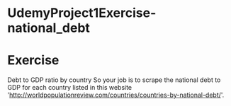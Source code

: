 # UdemyProject1Exercise-national_debt

# Exercise
Debt to GDP ratio by country
So your job is to scrape the national debt to GDP for each country 
listed in this website 'http://worldpopulationreview.com/countries/countries-by-national-debt/'.
